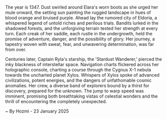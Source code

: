 
The year is 1347.  Dust swirled around Elara's worn boots as she urged her mule onward, the setting sun painting the rugged landscape in hues of blood orange and bruised purple.  Ahead lay the rumored city of Eldoria, a whispered legend of untold riches and perilous trials.  Bandits lurked in the shadowed forests, and the unforgiving terrain tested her strength at every turn.  Each creak of her saddle, each rustle in the undergrowth, held the promise of adventure, danger, and the possibility of glory.  Her journey, a tapestry woven with sweat, fear, and unwavering determination, was far from over.

Centuries later, Captain Ryla's starship, the 'Stardust Wanderer,' pierced the inky blackness of interstellar space.  Navigation charts flickered across her holographic console, charting a course through the Cygnus X-1 nebula towards the uncharted planet Xylos.  Whispers of Xylos spoke of advanced civilizations, potent energies, and the dangers of unfathomable cosmic anomalies.  Her crew, a diverse band of explorers bound by a thirst for discovery, prepared for the unknown.  The jump to warp speed was imminent, promising both breathtaking vistas of celestial wonders and the thrill of encountering the completely unexpected.

~ By Hozmi - 23 January 2025
